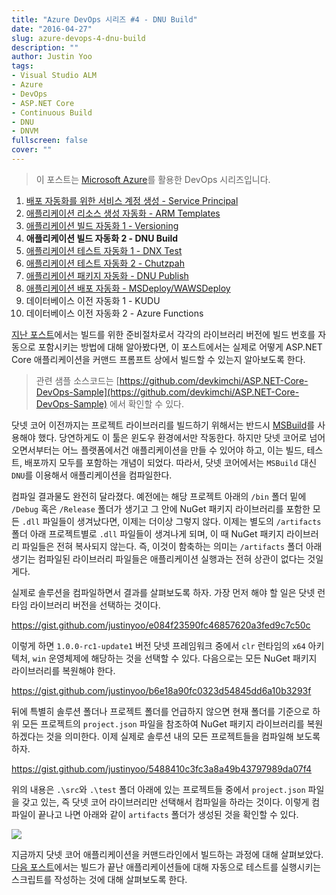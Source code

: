 ```yaml
---
title: "Azure DevOps 시리즈 #4 - DNU Build"
date: "2016-04-27"
slug: azure-devops-4-dnu-build
description: ""
author: Justin Yoo
tags:
- Visual Studio ALM
- Azure
- DevOps
- ASP.NET Core
- Continuous Build
- DNU
- DNVM
fullscreen: false
cover: ""
---
```


> 이 포스트는 [Microsoft Azure](https://azure.microsoft.com)를 활용한 DevOps 시리즈입니다.

1. [배포 자동화를 위한 서비스 계정 생성 - Service Principal](http://blog.aliencube.org/ko/2016/04/24/azure-devops-1-service-principal)
2. [애플리케이션 리소스 생성 자동화 - ARM Templates](http://blog.aliencube.org/ko/2016/04/24/azure-devops-2-arm-templates)
3. [애플리케이션 빌드 자동화 1 - Versioning](http://blog.aliencube.org/ko/2016/04/26/azure-devops-3-versioning)
4. **애플리케이션 빌드 자동화 2 - DNU Build**
5. [애플리케이션 테스트 자동화 1 - DNX Test](http://blog.aliencube.org/ko/2016/04/28/azure-devops-5-dnx-test)
6. [애플리케이션 테스트 자동화 2 - Chutzpah](http://blog.aliencube.org/ko/2016/04/29/azure-devops-6-chutzpah)
7. [애플리케이션 패키지 자동화 - DNU Publish](http://blog.aliencube.org/ko/2016/04/30/azure-devops-7-dnu-publish)
8. [애플리케이션 배포 자동화 - MSDeploy/WAWSDeploy](http://blog.aliencube.org/ko/2016/05/01/azure-devops-8-msdeploy-wawsdeploy)
9. 데이터베이스 이전 자동화 1 - KUDU
10. 데이터베이스 이전 자동화 2 - Azure Functions

[지난 포스트](http://blog.aliencube.org/ko/2016/04/26/azure-devops-3-versioning)에서는 빌드를 위한 준비절차로서 각각의 라이브러리 버전에 빌드 번호를 자동으로 포함시키는 방법에 대해 알아봤다면, 이 포스트에서는 실제로 어떻게 ASP.NET Core 애플리케이션을 커맨드 프롬프트 상에서 빌드할 수 있는지 알아보도록 한다.

> 관련 샘플 소스코드는 [https://github.com/devkimchi/ASP.NET-Core-DevOps-Sample](https://github.com/devkimchi/ASP.NET-Core-DevOps-Sample) 에서 확인할 수 있다.

닷넷 코어 이전까지는 프로젝트 라이브러리를 빌드하기 위해서는 반드시 [MSBuild](https://msdn.microsoft.com/en-US/library/dd393574.aspx)를 사용해야 했다. 당연하게도 이 툴은 윈도우 환경에서만 작동한다. 하지만 닷넷 코어로 넘어오면서부터는 어느 플랫폼에서건 애플리케이션을 만들 수 있어야 하고, 이는 빌드, 테스트, 배포까지 모두를 포함하는 개념이 되었다. 따라서, 닷넷 코어에서는 `MSBuild` 대신 `DNU`를 이용해서 애플리케이션을 컴파일한다.

컴파일 결과물도 완전히 달라졌다. 예전에는 해당 프로젝트 아래의 `/bin` 폴더 밑에 `/Debug` 혹은 `/Release` 폴더가 생기고 그 안에 NuGet 패키지 라이브러리를 포함한 모든 `.dll` 파일들이 생겨났다면, 이제는 더이상 그렇지 않다. 이제는 별도의 `/artifacts` 폴더 아래 프로젝트별로 `.dll` 파일들이 생겨나게 되며, 이 때 NuGet 패키지 라이브러리 파일들은 전혀 복사되지 않는다. 즉, 이것이 함축하는 의미는 `/artifacts` 폴더 아래 생기는 컴파일된 라이브러리 파일들은 애플리케이션 실행과는 전혀 상관이 없다는 것일 게다.

실제로 솔루션을 컴파일하면서 결과를 살펴보도록 하자. 가장 먼저 해야 할 일은 닷넷 런타임 라이브러리 버전을 선택하는 것이다.

https://gist.github.com/justinyoo/e084f23590fc46857620a3fed9c7c50c

이렇게 하면 `1.0.0-rc1-update1` 버전 닷넷 프레임워크 중에서 `clr` 런타임의 `x64` 아키텍처, `win` 운영체제에 해당하는 것을 선택할 수 있다. 다음으로는 모든 NuGet 패키지 라이브러리를 복원해야 한다.

https://gist.github.com/justinyoo/b6e18a90fc0323d54845dd6a10b3293f

뒤에 특별히 솔루션 폴더나 프로젝트 폴더를 언급하지 않으면 현재 폴더를 기준으로 하위 모든 프로젝트의 `project.json` 파일을 참조하여 NuGet 패키지 라이브러리를 복원하겠다는 것을 의미한다. 이제 실제로 솔루션 내의 모든 프로젝트들을 컴파일해 보도록 하자.

https://gist.github.com/justinyoo/5488410c3fc3a8a49b43797989da07f4

위의 내용은 `.\src`와 `.\test` 폴더 아래에 있는 프로젝트들 중에서 `project.json` 파일을 갖고 있는, 즉 닷넷 코어 라이브러리만 선택해서 컴파일을 하라는 것이다. 이렇게 컴파일이 끝나고 나면 아래와 같이 `artifacts` 폴더가 생성된 것을 확인할 수 있다.

![](https://sa0blogs.blob.core.windows.net/aliencube/2016/04/azure-devops-4-dnu-build-01.png)

지금까지 닷넷 코어 애플리케이션을 커맨드라인에서 빌드하는 과정에 대해 살펴보았다. [다음 포스트](http://blog.aliencube.org/ko/2016/04/28/azure-devops-5-dnx-test)에서는 빌드가 끝난 애플리케이션들에 대해 자동으로 테스트를 실행시키는 스크립트를 작성하는 것에 대해 살펴보도록 한다.
